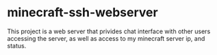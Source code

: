 # minecraft-ssh-webserver

This project is a web server that privides chat interface with other users accessing the server, as well as access to my minecraft server ip, and status.
